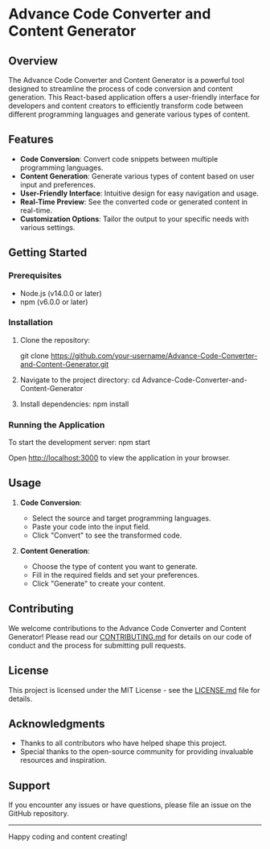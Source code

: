 # Advance Code Converter and Content Generator

## Overview

The Advance Code Converter and Content Generator is a powerful tool designed to streamline the process of code conversion and content generation. This React-based application offers a user-friendly interface for developers and content creators to efficiently transform code between different programming languages and generate various types of content.

## Features

- **Code Conversion**: Convert code snippets between multiple programming languages.
- **Content Generation**: Generate various types of content based on user input and preferences.
- **User-Friendly Interface**: Intuitive design for easy navigation and usage.
- **Real-Time Preview**: See the converted code or generated content in real-time.
- **Customization Options**: Tailor the output to your specific needs with various settings.

## Getting Started

### Prerequisites

- Node.js (v14.0.0 or later)
- npm (v6.0.0 or later)

### Installation

1. Clone the repository:

    git clone https://github.com/your-username/Advance-Code-Converter-and-Content-Generator.git

2. Navigate to the project directory:
    cd Advance-Code-Converter-and-Content-Generator


3. Install dependencies:
    npm install

### Running the Application

To start the development server:
    npm start

Open [http://localhost:3000](http://localhost:3000) to view the application in your browser.

## Usage

1. **Code Conversion**:
   - Select the source and target programming languages.
   - Paste your code into the input field.
   - Click "Convert" to see the transformed code.

2. **Content Generation**:
   - Choose the type of content you want to generate.
   - Fill in the required fields and set your preferences.
   - Click "Generate" to create your content.

## Contributing

We welcome contributions to the Advance Code Converter and Content Generator! Please read our [CONTRIBUTING.md](CONTRIBUTING.md) for details on our code of conduct and the process for submitting pull requests.

## License

This project is licensed under the MIT License - see the [LICENSE.md](LICENSE.md) file for details.

## Acknowledgments

- Thanks to all contributors who have helped shape this project.
- Special thanks to the open-source community for providing invaluable resources and inspiration.

## Support

If you encounter any issues or have questions, please file an issue on the GitHub repository.

---

Happy coding and content creating!
